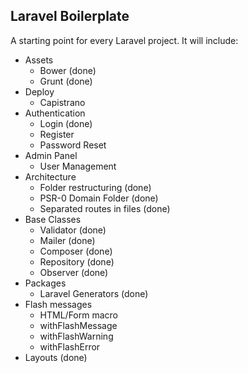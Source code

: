 ## Laravel Boilerplate

A starting point for every Laravel project. It will include:

- Assets
	- Bower (done)
	- Grunt (done)
- Deploy
	- Capistrano
- Authentication
	- Login (done)
	- Register
	- Password Reset
- Admin Panel
	- User Management
- Architecture
	- Folder restructuring (done)
	- PSR-0 Domain Folder (done)
	- Separated routes in files (done)
- Base Classes
	- Validator (done)
	- Mailer (done)
	- Composer (done)
	- Repository (done)
	- Observer (done)
- Packages
	- Laravel Generators (done)
- Flash messages
	- HTML/Form macro
	- withFlashMessage
	- withFlashWarning
	- withFlashError
- Layouts (done)
